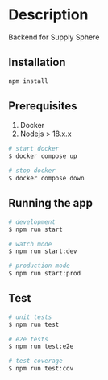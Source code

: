 # Description

Backend for Supply Sphere

## Installation

```bash
npm install
```

## Prerequisites

1. Docker
2. Nodejs > 18.x.x

```bash
# start docker
$ docker compose up

# stop docker
$ docker compose down
```

## Running the app

```bash
# development
$ npm run start

# watch mode
$ npm run start:dev

# production mode
$ npm run start:prod
```

## Test

```bash
# unit tests
$ npm run test

# e2e tests
$ npm run test:e2e

# test coverage
$ npm run test:cov
```
